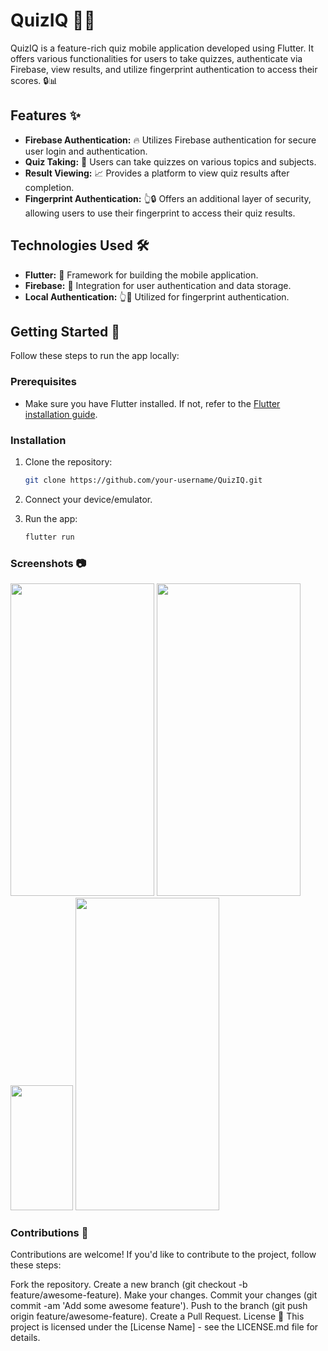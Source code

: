 # QuizIQ 🧠📱

QuizIQ is a feature-rich quiz mobile application developed using Flutter. It offers various functionalities for users to take quizzes, authenticate via Firebase, view results, and utilize fingerprint authentication to access their scores. 🔒📊

## Features ✨

- **Firebase Authentication:** 🔥 Utilizes Firebase authentication for secure user login and authentication.
- **Quiz Taking:** 📝 Users can take quizzes on various topics and subjects.
- **Result Viewing:** 📈 Provides a platform to view quiz results after completion.
- **Fingerprint Authentication:** 👆🔒 Offers an additional layer of security, allowing users to use their fingerprint to access their quiz results.

## Technologies Used 🛠️

- **Flutter:** 📱 Framework for building the mobile application.
- **Firebase:** 🔐 Integration for user authentication and data storage.
- **Local Authentication:** 👆🔑 Utilized for fingerprint authentication.

## Getting Started 🚀

Follow these steps to run the app locally:

### Prerequisites

- Make sure you have Flutter installed. If not, refer to the [Flutter installation guide](https://flutter.dev/docs/get-started/install).

### Installation

1. Clone the repository:

   ```bash
   git clone https://github.com/your-username/QuizIQ.git

2. Connect your device/emulator.
3. Run the app:
   ```bash
   flutter run

### Screenshots 📷
<img src="/assets/Screenshot/1.jpeg" width="230" height="500">  <img src="/assets/Screenshot/3.jpeg" width="230" height="500">  <img src="/assets/Screenshot/4.jpeg" width="100" height="200">  <img src="/assets/Screenshot/5.jpeg" width="230" height="500"> 

### Contributions 🤝
Contributions are welcome! If you'd like to contribute to the project, follow these steps:

Fork the repository.
Create a new branch (git checkout -b feature/awesome-feature).
Make your changes.
Commit your changes (git commit -am 'Add some awesome feature').
Push to the branch (git push origin feature/awesome-feature).
Create a Pull Request.
License 📜
This project is licensed under the [License Name] - see the LICENSE.md file for details.
